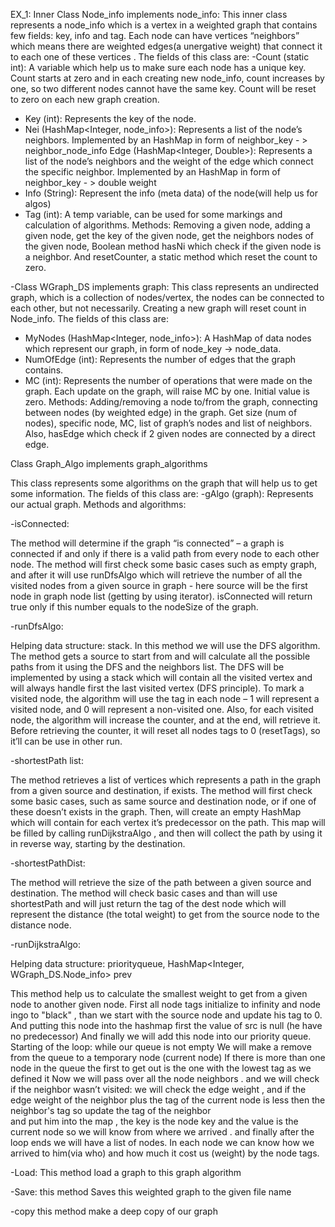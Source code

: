 EX_1:
Inner Class Node_info implements node_info:
This inner class represents a node_info which is a vertex in a weighted  graph that contains few fields:
  key, info and tag. Each node can have  vertices “neighbors” which means there are weighted edges(a unergative weight) that connect it to each one of these vertices .
The fields of this class are:
-Count (static int): A variable which help us to make sure each node has a unique key. 
Count starts at zero and in each creating new node_info, count increases by one,
 so two different nodes cannot have the same key. Count will be reset to zero on each new graph creation.
- Key (int): Represents the key of the node.
- Nei (HashMap<Integer, node_info>): Represents a list of the node’s neighbors. Implemented by an HashMap in form of neighbor_key - > neighbor_node_info
Edge (HashMap<Integer, Double>): Represents a list of the node’s neighbors and the weight of the edge which connect the specific neighbor. Implemented by an HashMap in form of neighbor_key - > double weight
 - Info (String): Represent the info (meta data) of the node(will help us for algos)
- Tag (int): A temp variable, can be used for some markings and calculation of algorithms.
Methods:
Removing a given node, adding a given node, get the key of the given node, get the neighbors nodes of the given node, Boolean method hasNi which check if the given node is a neighbor.
 And resetCounter, a static method which reset the count to zero.
 
-Class WGraph_DS implements graph:
This class represents an undirected graph, which is a collection of nodes/vertex, the nodes can be connected to each other, but not necessarily. Creating a new graph will reset count in Node_info.
The fields of this class are:
- MyNodes (HashMap<Integer, node_info>): A HashMap of data nodes which represent our graph, in form of node_key -> node_data.
- NumOfEdge (int): Represents the number of edges that the graph contains.
- MC (int): Represents the number of operations that were made on the graph. Each update on the graph, will raise MC by one. Initial value is zero.
Methods:
Adding/removing a node to/from the graph, connecting between nodes (by weighted edge) in the graph.
 Get size (num of nodes), specific node, MC, list of graph’s nodes and list of neighbors. Also, hasEdge which check if 2 given nodes are connected by a direct edge.

Class Graph_Algo implements graph_algorithms

This class represents some algorithms on the graph that will help us to get some information.
The fields of this class are:
-gAlgo (graph): Represents our actual graph.
Methods and algorithms:

-isConnected:

The method will determine if the graph “is connected” – a graph is connected if and only if there is a valid path from every node to each other node.
 The method will first check some basic cases such as empty graph, and after it will use runDfsAlgo which will retrieve the number of all the visited nodes from a given source in graph -
 here source will be the first node in graph node list (getting by using iterator). isConnected will return true only if this number equals to the nodeSize of the graph.

-runDfsAlgo:


Helping data structure: stack.
In this method we will use the DFS algorithm. The method gets a source to start from and will calculate all the possible paths from it using the DFS and the neighbors list. 
The DFS will be implemented by using a stack which will contain all the visited vertex and will always handle first the last visited vertex (DFS principle). 
To mark a visited node, the algorithm will use the tag in each node – 1 will represent a visited node, and 0 will represent a non-visited one. Also, for each visited node, the algorithm will increase the counter, and at the end, will retrieve it.
 Before retrieving the counter, it will reset all nodes tags to 0 (resetTags), so it’ll can be use in other run.

-shortestPath list:

The method retrieves a list of vertices which represents a path in the graph from a given source and destination, if exists. 
The method will first check some basic cases, such as same source and destination node, or if one of these doesn’t exists in the graph. Then, will create an empty HashMap which will contain for each vertex it’s predecessor on the path. 
This map will be filled by calling runDijkstraAlgo , and then will collect the path by using it in reverse way, starting by the destination.

-shortestPathDist:

The method will retrieve the size of the path between a given source and destination. The method will  check basic cases and than will use shortestPath and will just return the tag of the dest node 
 which will represent the distance  (the total weight) to get from the source node to the distance node.



-runDijkstraAlgo:

Helping data structure: priorityqueue, HashMap<Integer, WGraph_DS.Node_info> prev
 
This method help us to calculate the smallest weight to get from a given node to another given node. First all node tags initialize to infinity and node ingo to "black" , 
than we start with the source node and update his tag to 0. And putting this node into the hashmap first the value of src is null (he have no predecessor)
And finally we will add this node into our priority queue.
Starting of the loop: while our queue is not empty 
We will make a remove from the queue to a  temporary node (current node)
If there is more than one node in the queue the first to get out is the one with the lowest tag as we defined it 
Now we will pass over all the node neighbors  . and we will check if  the neighbor wasn’t visited: we will check the edge weight ,
 and if the edge weight of the neighbor plus the tag of the current node is less then the neighbor's tag so update the tag of the neighbor  
  and put him into the map , the key is the node key and the value is the current node so we will know from where we arrived . and finally after the loop ends we will have a list of nodes. 
In each node we can know how we arrived to him(via who) and how much it cost us (weight) by the node tags.


-Load:
This method load a graph to this graph algorithm

-Save:
this method Saves this weighted  graph to the given file name

-copy
this method make a deep copy of our graph

